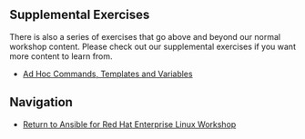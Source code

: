 ## Supplemental Exercises

There is also a series of exercises that go above and beyond our normal workshop content.  Please check out our supplemental exercises if you want more content to learn from.  

- [Ad Hoc Commands, Templates and Variables](ad_hoc_and_templates/README.md)


## Navigation

- [Return to Ansible for Red Hat Enterprise Linux Workshop](../README.md)
